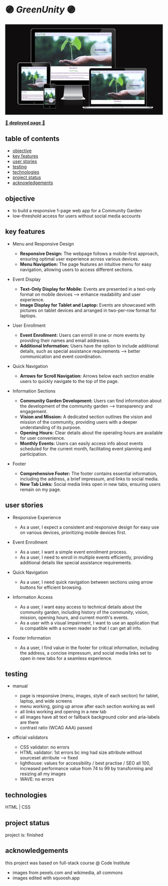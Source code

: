 # :purple_circle: *GreenUnity* :purple_circle:

![mockup landingpage](./assets/img/readme-img/mockup_home.png?raw=true "image of mockup home screen for different devices")

<a href="https://zabokaa.github.io/GreenUnity/" target="_blank">🌱 **deployed page** 🍃</a>

## table of contents

- [objective](#objective)
- [key features](#key-features)
- [user stories](#user-stories)
- [testing](#testing)
- [technologies](#technologies)
- [project status](#project-status)
- [acknowledgements](#acknowledgements)

## objective

- to build a responsive 1-page web app for a Community Garden
- low-threshold access for users without social media accounts

## key features

- Menu and Responsive Design
  - **Responsive Design:** The webpage follows a mobile-first approach, ensuring optimal user experience across various devices.
  - **Menu Navigation:** The page features an intuitive menu for easy navigation, allowing users to access different sections.

- Event Display
  - **Text-Only Display for Mobile:** Events are presented in a text-only format on mobile devices --> enhance readability and user experience.
  - **Image Display for Tablet and Laptop:** Events are showcased with pictures on tablet devices and arranged in two-per-row format for laptops.

- User Enrollment
  - **Event Enrollment:** Users can enroll in one or more events by providing their names and email addresses.
  - **Additional Information:** Users have the option to include additional details, such as special assistance requirements --> better communication and event coordination.

- Quick Navigation
  - **Arrows for Scroll Navigation:** Arrows below each section enable users to quickly navigate to the top of the page.

- Information Sections
  - **Community Garden Development:** Users can find information about the development of the community garden -->  transparency and engagement.
  - **Vision and Mission:** A dedicated section outlines the vision and mission of the community, providing users with a deeper understanding of its purpose.
  - **Opening Hours:** Clear details about the operating hours are available for user convenience.
  - **Monthly Events:** Users can easily access info about events scheduled for the current month, facilitating event planning and participation.

- Footer
  - **Comprehensive Footer:** The footer contains essential information, including the address, a brief impressum, and links to social media.
  - **New Tab Links:** Social media links open in new tabs, ensuring users remain on my page.

## user stories

- Responsive Experience
  - As a user, I expect a consistent and responsive design for easy use on various devices, prioritizing mobile devices first.

- Event Enrollment
  - As a user, I want a simple event enrollment process.
  - As a user, I need to enroll in multiple events efficiently, providing additional details like special assistance requirements.

- Quick Navigation
  - As a user, I need quick navigation between sections using arrow buttons for efficient browsing.

- Information Access
  - As a user, I want easy access to technical details about the community garden, including history of the community, vision, mission, opening hours, and current month's events.
  - As a user with a visual impairment, I want to use an application that is compatible with a screen reader so that I can get all info.

- Footer Information
  - As a user, I find value in the footer for critical information, including the address, a concise impressum, and social media links set to open in new tabs for a seamless experience.

## testing

- manual

  - page is responsive (menu, images, style of each section) for tablet, laptop, and wide screens
  - menu working, going up arrow after each section working as well
  - all links working and opening in a new tab
  - all images have alt text or fallback background color and aria-labels are there
  - contrast ratio (WCAG AAA) passed

- official validators

  - CSS validator: no errors
  - HTML validator: 1st errors bc img had size attribute without sourceset atrribute --> fixed
  - lighthouse: values for accessibility / best practise / SEO all 100, increased performance value from 74 to 99 by transforming and resizing all my images
  - WAVE: no errors

## technologies

HTML | CSS

## project status

project is: finished

## acknowledgements

this project was based on full-stack course @ Code Institute

- images from pexels.com and wikimedia, all commons
- images edited with squoosh.app
  